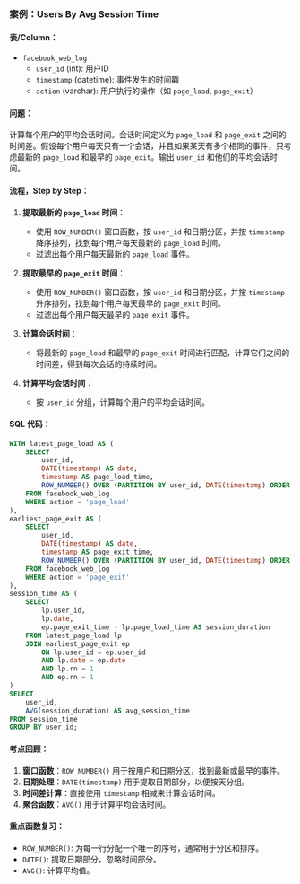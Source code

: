 ### 案例：Users By Avg Session Time

#### 表/Column：
- `facebook_web_log`
  - `user_id` (int): 用户ID
  - `timestamp` (datetime): 事件发生的时间戳
  - `action` (varchar): 用户执行的操作（如 `page_load`, `page_exit`）

#### 问题：
计算每个用户的平均会话时间。会话时间定义为 `page_load` 和 `page_exit` 之间的时间差。假设每个用户每天只有一个会话，并且如果某天有多个相同的事件，只考虑最新的 `page_load` 和最早的 `page_exit`。输出 `user_id` 和他们的平均会话时间。

#### 流程，Step by Step：

1. **提取最新的 `page_load` 时间**：
   - 使用 `ROW_NUMBER()` 窗口函数，按 `user_id` 和日期分区，并按 `timestamp` 降序排列，找到每个用户每天最新的 `page_load` 时间。
   - 过滤出每个用户每天最新的 `page_load` 事件。

2. **提取最早的 `page_exit` 时间**：
   - 使用 `ROW_NUMBER()` 窗口函数，按 `user_id` 和日期分区，并按 `timestamp` 升序排列，找到每个用户每天最早的 `page_exit` 时间。
   - 过滤出每个用户每天最早的 `page_exit` 事件。

3. **计算会话时间**：
   - 将最新的 `page_load` 和最早的 `page_exit` 时间进行匹配，计算它们之间的时间差，得到每次会话的持续时间。

4. **计算平均会话时间**：
   - 按 `user_id` 分组，计算每个用户的平均会话时间。

#### SQL 代码：

```sql
WITH latest_page_load AS (
    SELECT 
        user_id, 
        DATE(timestamp) AS date, 
        timestamp AS page_load_time,
        ROW_NUMBER() OVER (PARTITION BY user_id, DATE(timestamp) ORDER BY timestamp DESC) AS rn
    FROM facebook_web_log
    WHERE action = 'page_load'
),
earliest_page_exit AS (
    SELECT 
        user_id, 
        DATE(timestamp) AS date, 
        timestamp AS page_exit_time,
        ROW_NUMBER() OVER (PARTITION BY user_id, DATE(timestamp) ORDER BY timestamp ASC) AS rn
    FROM facebook_web_log
    WHERE action = 'page_exit'
),
session_time AS (
    SELECT 
        lp.user_id, 
        lp.date, 
        ep.page_exit_time - lp.page_load_time AS session_duration
    FROM latest_page_load lp
    JOIN earliest_page_exit ep
        ON lp.user_id = ep.user_id
        AND lp.date = ep.date
        AND lp.rn = 1
        AND ep.rn = 1
)
SELECT 
    user_id, 
    AVG(session_duration) AS avg_session_time
FROM session_time
GROUP BY user_id;
```

#### 考点回顾：
1. **窗口函数**：`ROW_NUMBER()` 用于按用户和日期分区，找到最新或最早的事件。
2. **日期处理**：`DATE(timestamp)` 用于提取日期部分，以便按天分组。
3. **时间差计算**：直接使用 `timestamp` 相减来计算会话时间。
4. **聚合函数**：`AVG()` 用于计算平均会话时间。

#### 重点函数复习：
- `ROW_NUMBER()`: 为每一行分配一个唯一的序号，通常用于分区和排序。
- `DATE()`: 提取日期部分，忽略时间部分。
- `AVG()`: 计算平均值。
